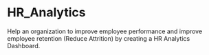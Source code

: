 # HR_Analytics
Help an organization to improve employee performance and improve employee retention (Reduce Attrition) by creating a HR Analytics Dashboard.
